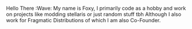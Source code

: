 Hello There :Wave:
My name is Foxy,
I primarily code as a hobby and work on projects like modding stellaris or just random stuff tbh
Although I also work for Fragmatic Distributions of which I am also Co-Founder.

